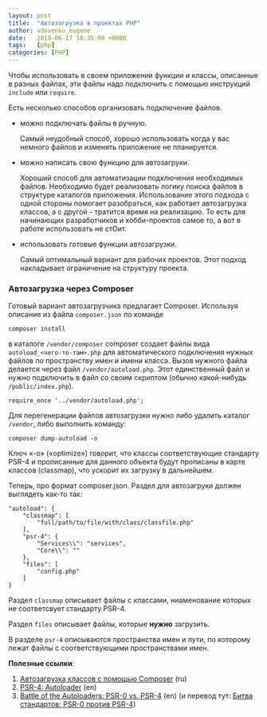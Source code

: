 ```yaml
---
layout: post
title:  "Автозагрузка в проектах PHP"
author: vdovenko_eugene
date:   2019-06-17 10:35:00 +0000
tags:   [php]
categories: [PHP]
---
```


Чтобы использовать в своем приложении функции и классы, описанные в разных файлах, эти файлы 
надо подключить с помощью инструкций `include` или `require`.

Есть несколько способов организовать подключение файлов.
- можно подключать файлы в ручную.

  Самый неудобный способ, хорошо использовать когда у вас немного файлов и изменять приложение 
  не планируется.
  
- можно написать свою функцию для автозагруки.

  Хороший способ для автоматизации подключения необходимых файлов. Необходимо будет реализовать
  логику поиска файлов в структуре каталогов приложения. Использование этого подхода с одной 
  стороны помогает разобраться, как работает автозагрузка классов, а с другой - тратится время 
  на реализацию. То есть для начинающих разработчиков и хобби-проектов самое то, а вот в работе
  использовать не стОит. 
  
- использовать готовые функции автозагрузки.

  Самый оптимальный вариант для рабочих проектов. Этот подход накладывает ограничение на 
  структуру проекта.

### Автозагрузка через Composer

Готовый вариант автозагрузчика предлагает Composer. Используя описание из файла `composer.json`
по команде 
```
composer install
```
в каталоге `/vendor/composer` composer создает файлы вида `autoload_<чего-то-там>.php` для 
автоматического подключения нужных файлов по пространству имен и имени класса. Вызов нужного 
файла делается через файл `/vendor/autoload.php`. Этот единственный файл и нужно подключить
в файл со своим скриптом (обычно какой-нибудь `/public/index.php`).
```
require_once '../vendor/autoload.php';
```

Для перегенерации файлов автозагрузки нужно либо удалить каталог `/vendor`, либо выполнить 
команду:
```
composer dump-autoload -o
```

Ключ «-o» («optimize») говорит, что классы соответствующие стандарту PSR-4 и прописанные для 
данного объекта будут прописаны в карте классов (classmap), что ускорит их загрузку в дальнейшем. 

Теперь, про формат composer.json. Раздел для автозагруки должен выглядеть как-то так:
```
"autoload": {
    "classmap": [
        "full/path/to/file/with/class/classfile.php"
    ],
    "psr-4": {
        "Services\\": "services",
        "Core\\": ""
    },
    "files": [
        "config.php"
    ]
}
```

Раздел `classmap` описывает файлы с классами, ниаменование которых не соответсвует стандарту
PSR-4.

Раздел `files` описывает файлы, которые __нужно__ загрузить. 

В разделе `psr-4` описываются пространства имен и пути, по которому лежат файлы с 
соответствующими пространствами имен.

__Полезные ссылки__:
1. [Автозагрузка классов с помощью Composer](https://klisl.com/composer_autoload.html) (ru)
1. [PSR-4: Autoloader](https://www.php-fig.org/psr/psr-4/) (en)
1. [Battle of the Autoloaders: PSR-0 vs. PSR-4](https://www.sitepoint.com/battle-autoloaders-psr-0-vs-psr-4/) (en)
   (и перевод тут: [Битва стандартов: PSR-0 против PSR-4](https://maxpoletaev.ru/blog/php-psr-0-vs-psr-4/))
